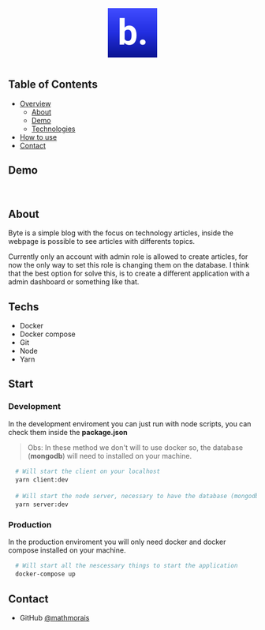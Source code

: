 <div align="center">
  <img style="margin: 0" alt="byte" src="./assets/logo.svg" />
</div>

#

## Table of Contents

- [Overview](#overview)
  - [About](#about)
  - [Demo](#demo)
  - [Technologies](#technologies)
- [How to use](#how-to-use)
- [Contact](#contact)


## Demo

<img alt="" src="#">

<img alt="" src="#">

## About

Byte is a simple blog with the focus on technology articles, inside the webpage is possible to see articles with differents topics.



Currently only an account with admin role is allowed to create articles, for now the only way to set this role is changing them on the database. I think that the best option for solve this, is to create a different application with a admin dashboard or something like that.

## Techs

- Docker 
- Docker compose
- Git 
- Node
- Yarn  

## Start

### Development 

In the development enviroment you can just run with node scripts, you can check them inside the **package.json**

> Obs: In these method we don't will to use docker so, the database (**mongodb**) will need to installed on your machine.

```bash
  # Will start the client on your localhost
  yarn client:dev 

  # Will start the node server, necessary to have the database (mongodb) installed
  yarn server:dev
```

### Production 

In the production enviroment you will only need docker and docker compose installed on your machine.

```bash
  # Will start all the nescessary things to start the application
  docker-compose up
```

## Contact

- GitHub [@mathmorais](https://github.com/mathmorais)
